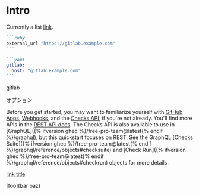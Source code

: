 # Intro

Currently a list [link](https://gitlab.com/name[]).

````markdown
```ruby
external_url "https://gitlab.example.com"
```

```yaml
gitlab:
  host: "gitlab.example.com"
```
````

gitlab

オプション

Before you get started, you may want to familiarize yourself with [GitHub Apps](/apps/), [Webhooks](/webhooks), and the [Checks API](/rest/reference/checks), if you're not already. You'll find more APIs in the [REST API docs](/rest). The Checks API is also available to use in [GraphQL]({% ifversion ghec %}/free-pro-team@latest{% endif %}/graphql), but this quickstart focuses on REST. See the GraphQL [Checks Suite]({% ifversion ghec %}/free-pro-team@latest{% endif %}/graphql/reference/objects#checksuite) and [Check Run]({% ifversion ghec %}/free-pro-team@latest{% endif %}/graphql/reference/objects#checkrun) objects for more details.

[link title](<https://log.gprd.gitlab.net/app/kibana#/discover?_g=(filters:!(),refreshInterval:(pause:!t,value:0),time:(from:now-1d,to:now))&_a=(columns:!(json.type,json.command,json.exec_time_s),filters:!(('$state':(store:appState),meta:(alias:!n,disabled:!f,index:AWSQX_Vf93rHTYrsexmk,key:json.tag,negate:!f,params:(query:redis.slowlog),type:phrase),query:(match:(json.tag:(query:redis.slowlog,type:phrase))))),index:AWSQX_Vf93rHTYrsexmk)>)

[foo](bar baz)
